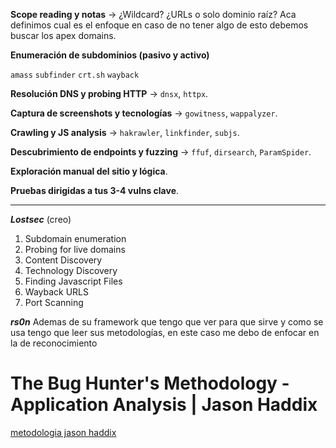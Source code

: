 **Scope reading y notas** → ¿Wildcard? ¿URLs o solo dominio raíz?
Aca definimos cual es el enfoque en caso de no tener algo de esto debemos buscar los apex domains. 

**Enumeración de subdominios (pasivo y activo)**

`amass`
`subfinder`
`crt.sh`
`wayback`


**Resolución DNS y probing HTTP** → `dnsx`, `httpx`.


**Captura de screenshots y tecnologías** → `gowitness`, `wappalyzer`.


**Crawling y JS analysis** → `hakrawler`, `linkfinder`, `subjs`.


**Descubrimiento de endpoints y fuzzing** → `ffuf`, `dirsearch`, `ParamSpider`.


**Exploración manual del sitio y lógica**.


**Pruebas dirigidas a tus 3-4 vulns clave**.


---
***Lostsec*** (creo)
1. Subdomain enumeration 
2. Probing for live domains 
3. Content Discovery 
4. Technology Discovery 
5. Finding Javascript Files
6. Wayback URLS 
7. Port Scanning 

***rs0n***
Ademas de su framework que tengo que ver para que sirve y como se usa tengo que leer sus metodologías, en este caso me debo de enfocar en la de reconocimiento

# The Bug Hunter's Methodology - Application Analysis | Jason Haddix

[metodologia jason haddix](https://www.youtube.com/@HackerOneTV)



